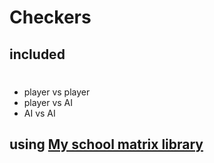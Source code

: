 # Checkers
## included
#
* player vs player 
* player vs AI
* AI vs AI

## using [My school matrix library]( http://vyuka.gyarab.cz/kahoun/download/ArabTools/) 
